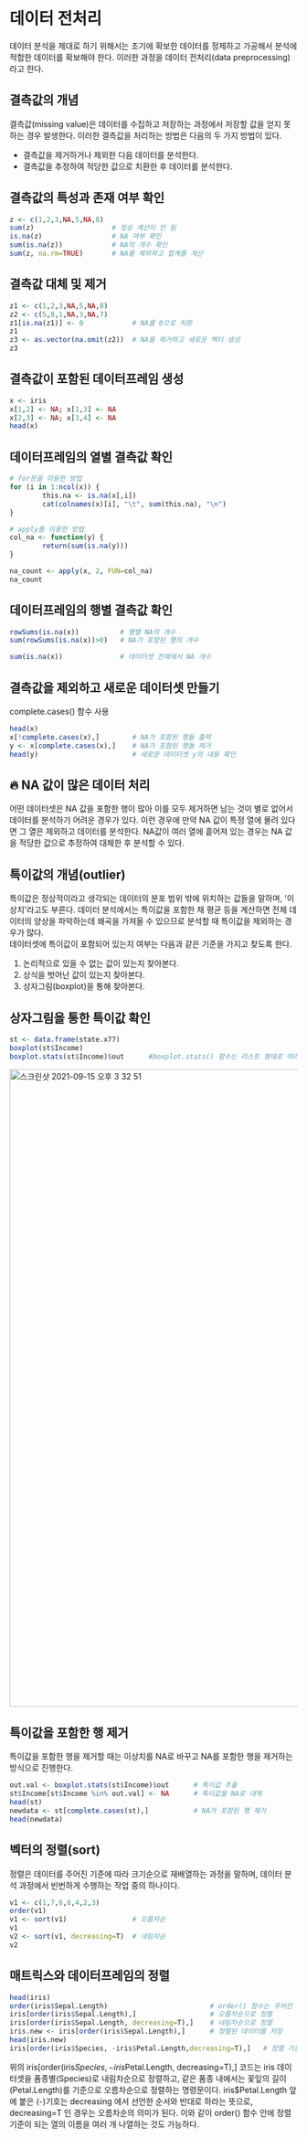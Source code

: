 # 데이터 전처리
데이터 분석을 제대로 하기 위해서는 초기에 확보한 데이터를 정제하고 가공해서 분석에 적합한 데이터를 확보해야 한다. 이러한 과정을 데이터 전처리(data preprocessing)라고 한다.  
## 결측값의 개념
결측값(missing value)은 데이터를 수집하고 저장하는 과정에서 저장할 값을 얻지 못하는 경우 발생한다. 이러한 결측값을 처리하는 방법은 다음의 두 가지 방법이 있다.  
* 결측값을 제거하거나 제외한 다음 데이터를 분석한다.
* 결측값을 추정하여 적당한 값으로 치환한 후 데이터를 분석한다.

## 결측값의 특성과 존재 여부 확인
```R
z <- c(1,2,3,NA,5,NA,8)
sum(z)                   # 정상 계산이 안 됨
is.na(z)                 # NA 여부 확인
sum(is.na(z))            # NA의 개수 확인
sum(z, na.rm=TRUE)       # NA를 제외하고 합계를 계산
```

## 결측값 대체 및 제거
```R
z1 <- c(1,2,3,NA,5,NA,8)
z2 <- c(5,8,1,NA,3,NA,7)
z1[is.na(z1)] <- 0            # NA를 0으로 치환
z1
z3 <- as.vector(na.omit(z2))  # NA를 제거하고 새로운 벡터 생성
z3
```

## 결측값이 포함된 데이터프레임 생성
```R
x <- iris
x[1,2] <- NA; x[1,3] <- NA
x[2,3] <- NA; x[3,4] <- NA
head(x)
```

## 데이터프레임의 열별 결측값 확인
```R
# for문을 이용한 방법
for (i in 1:ncol(x)) {
        this.na <- is.na(x[,i])
        cat(colnames(x)[i], "\t", sum(this.na), "\n")
}

# apply를 이용한 방법
col_na <- function(y) {
        return(sum(is.na(y)))
}

na_count <- apply(x, 2, FUN=col_na)
na_count
```

## 데이터프레임의 행별 결측값 확인
```R
rowSums(is.na(x))          # 행별 NA의 개수
sum(rowSums(is.na(x))>0)   # NA가 포함된 행의 개수

sum(is.na(x))              # 데이터셋 전체에서 NA 개수
```

## 결측값을 제외하고 새로운 데이터셋 만들기
complete.cases() 함수 사용
```R
head(x)
x[!complete.cases(x),]        # NA가 포함된 행들 출력
y <- x[complete.cases(x),]    # NA가 포함된 행들 제거
head(y)                       # 새로운 데이터셋 y의 내용 확인
```

## 🔥 NA 값이 많은 데이터 처리
어떤 데이터셋은 NA 값을 포함한 행이 많아 이를 모두 제거하면 남는 것이 별로 없어서 데이터를 분석하기 어려운 경우가 있다. 이런 경우에 만약 NA 값이 특정 열에 몰려 있다면 그 열은 제외하고 데이터를 분석한다. NA값이 여러 열에 흩어져 있는 경우는 NA 값을 적당한 값으로 추정하여 대체한 후 분석할 수 있다.

## 특이값의 개념(outlier)
특이값은 정상적이라고 생각되는 데이터의 분포 범위 밖에 위치하는 값들을 말하며, '이상치'라고도 부른다. 데이터 분석에서는 특이값을 포함한 채 평균 등을 계산하면 전체 데이터의 양상을 파악하는데 왜곡을 가져올 수 있으므로 분석할 때 특이값을 제외하는 경우가 많다.  
데이터셋에 특이값이 포함되어 있는지 여부는 다음과 같은 기준을 가지고 찾도록 한다.  
1. 논리적으로 있을 수 없는 값이 있는지 찾아본다.
2. 상식을 벗어난 값이 있는지 찾아본다.
3. 상자그림(boxplot)을 통해 찾아본다.

## 상자그림을 통한 특이값 확인
```R
st <- data.frame(state.x77)
boxplot(st$Income)
boxplot.stats(st$Income)$out      #boxplot.stats() 함수는 리스트 형태로 여러 개의 결과값을 반환하는데 그중에서 out은 특이값을 말한다.
```
<img width="1116" alt="스크린샷 2021-09-15 오후 3 32 51" src="https://user-images.githubusercontent.com/86886489/133382475-539d6e42-b5d4-4345-b590-09f9aed4e4ea.png">  

## 특이값을 포함한 행 제거
특이값을 포함한 행을 제거할 때는 이상치를 NA로 바꾸고 NA를 포함한 행을 제거하는 방식으로 진행한다.
```R
out.val <- boxplot.stats(st$Income)$out      # 특이값 추출
st$Income[st$Income %in% out.val] <- NA      # 특이값을 NA로 대체
head(st)
newdata <- st[complete.cases(st),]           # NA가 포함된 행 제거
head(newdata)
```

## 벡터의 정렬(sort)
정렬은 데이터를 주어진 기준에 따라 크기순으로 재배열하는 과정을 말하며, 데이터 분석 과정에서 빈번하게 수행하는 작업 중의 하나이다.
```R
v1 <- c(1,7,6,8,4,2,3)
order(v1)
v1 <- sort(v1)                # 오름차순
v1
v2 <- sort(v1, decreasing=T)  # 내림차순
v2
```

## 매트릭스와 데이터프레임의 정렬
```R
head(iris)
order(iris$Sepal.Length)                         # order() 함수는 주어진 열의 값들에 대해 순서를 붙이는데, 값의 크기를 기준으로 작은 값부터 시작해서 번호를 붙인다.
iris[order(iris$Sepal.Length),]                  # 오름차순으로 정렬
iris[order(iris$Sepal.Length, decreasing=T),]    # 내림차순으로 정렬
iris.new <- iris[order(iris$Sepal.Length),]      # 정렬된 데이터를 저장
head(iris.new)
iris[order(iris$Species, -iris$Petal.Length,decreasing=T),]   # 정렬 기준이 2개
```
위의 iris[order(iris$Species, -iris$Petal.Length, decreasing=T),] 코드는 iris 데이터셋을 품종별(Species)로 내림차순으로 정렬하고, 같은 품종 내에서는 꽃잎의 길이(Petal.Length)를 기준으로 오름차순으로 정렬하는 명령문이다. iris$Petal.Length 앞에 붙은 (-)기호는 decreasing 에서 선언한 순서와 반대로 하라는 뜻으로, decreasing=T 인 경우는 오름차순의 의미가 된다. 이와 같이 order() 함수 안에 정렬 기준이 되는 열의 이름을 여러 개 나열하는 것도 가능하다.  


